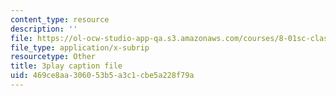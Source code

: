 ```yaml
---
content_type: resource
description: ''
file: https://ol-ocw-studio-app-qa.s3.amazonaws.com/courses/8-01sc-classical-mechanics-fall-2016/469ce8aa306053b5a3c1cbe5a228f79a_oQqskrRWGco.vtt
file_type: application/x-subrip
resourcetype: Other
title: 3play caption file
uid: 469ce8aa-3060-53b5-a3c1-cbe5a228f79a
---
```

